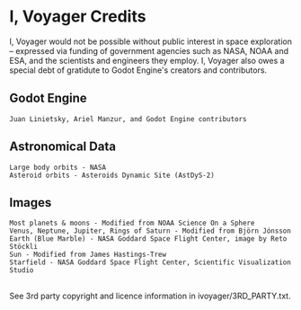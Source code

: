 # I, Voyager Credits

I, Voyager would not be possible without public interest in space exploration – expressed via funding of government agencies such as NASA, NOAA and ESA, and the scientists and engineers they employ. I, Voyager also owes a special debt of gratidute to Godot Engine's creators and contributors. 

## Godot Engine
    Juan Linietsky, Ariel Manzur, and Godot Engine contributors

## Astronomical Data
    Large body orbits - NASA
    Asteroid orbits - Asteroids Dynamic Site (AstDyS-2)

## Images
    Most planets & moons - Modified from NOAA Science On a Sphere
    Venus, Neptune, Jupiter, Rings of Saturn - Modified from Björn Jónsson
    Earth (Blue Marble) - NASA Goddard Space Flight Center, image by Reto Stöckli
    Sun - Modified from James Hastings-Trew
    Starfield - NASA Goddard Space Flight Center, Scientific Visualization Studio

##
See 3rd party copyright and licence information in ivoyager/3RD_PARTY.txt.


